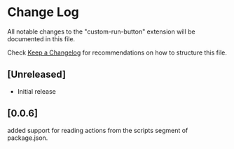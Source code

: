 # Change Log
All notable changes to the "custom-run-button" extension will be documented in this file.

Check [Keep a Changelog](http://keepachangelog.com/) for recommendations on how to structure this file.

## [Unreleased]
- Initial release

## [0.0.6]
added support for reading actions from the scripts segment of package.json.